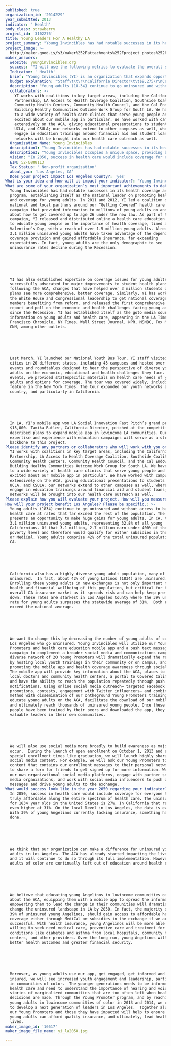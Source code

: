 ```yaml
---
published: true
organization_id: '2014229'
year_submitted: 2013
indicator: ' Health'
body_class: strawberry
project_id: '3102276'
title: Young Leaders For A Healthy LA
project_summary: "Young Invincibles has had notable successes in its health coverage and access program, establishing itself as the national leader on promoting health care and coverage for young adults. In 2011 and 2012, YI led a coalition of over 50 national and local partners around our “Getting Covered” health care education campaign that provided information to millions of young adults on and off-line about how to get covered up to age 26 under the new law. As part of this campaign, YI released and distributed online a health care education toolkit to educate young people on the importance of health coverage, timed around Valentine’s Day, with a reach of over 1.5 million young adults. Already, over 3.1 million uninsured young adults have taken advantage of the dependent coverage provision and gained affordable insurance, far exceeding expectations. In fact, young adults are the only demographic to see uninsurance rates decline during the Recession.\r\n\r\nYI has also established expertise on coverage issues for young adults. YI successfully advocated for major improvements to student health plans following the ACA, changes that have helped over 3 million students on college plans see more comprehensive, better coverage. Similarly, YI has worked with the White House and congressional leadership to get national coverage of YI members benefiting from reform, and released the first comprehensive national report and poll on the economic and health challenges facing young adults since the Recession. YI has established itself as the go-to media source for information on young adults and health care, appearing in the LA Times, San Francisco Chronicle, NY Times, Wall Street Journal, NPR, MSNBC, Fox News, and CNN, among other outlets.\r\n\r\nLast March, YI launched our National Youth Bus Tour. YI staff visited 43 cities in 20 different states, including 43 campuses and hosted over 100 youth events and roundtables designed to hear the perspective of diverse young adults on the economic, educational and health challenges they face. At our events, we provided state-specific materials on health care needs of young adults and options for coverage. The tour was covered widely, including this feature in the New York Times. The tour expanded our youth networks across the country, and particularly in California.\r\n\r\nIn LA, YI’s mobile app won LA Social Innovation Fast Pitch’s grand prize of $15,000. Tamika Butler, California Director, pitched at the competition and described plans to expand mobile app in low-income LA communities. Our policy expertise and experience with education campaigns will serve as a strong backbone to this project. "
project_image: >-
  http://maker.good.is/s3/maker%252Fattachments%252Fproject_photos%252Fimages%252F16617%252Fdisplay%252Fyi_la2050.jpg=c570x385
maker_answers:
  website: younginvincibles.org
  success: "YI will use the following metrics to evaluate the overall success and impact of the health care outreach and education campaign: \r\n\r\n•\tNumber and percentage of YI’s online following in LA receiving and responding to messaging on health coverage and the mobile app;\r\n•\tNumber of LA organizations who participate in outreach to members who otherwise would not;\r\n•\tNumber of young Angelinos who participate in YI’s on-the-ground events, including trainings, forums and campus health fairs;\r\n•\tNumber of young people who take action. For example, who share their story online about how important it is to be covered; the number of young adults who sign up and download materials; \r\n•\tThe number of young Angelinos who ultimately enroll in the exchange and through Medi-Cal.\r\n\r\nFor the Young Promoters, in particular, we will use the following metrics:\r\n\r\n•\tNumber of young people we have signing up to become Promoters, receive and pass the training, and complete the program.\r\n•\tNumber of young adults educated by each Promoter, including number (1) trained by a Promoter at events on health coverage and the mobile app, (2) that have downloaded the mobile app as a result, and (3) have been contacted by the Promoter via social media on health care and coverage; and (4) have taken an action via social media to share information or the mobile app with their friends. \r\n•\tPre/Post tests of youth roundtable and training participants on understanding of health care options in their community. \r\n•\tOne-on-one interviews with young people served that will cover successful strategies, challenges that they have faced, as well as general overview of feedback being received. \r\n•\tReports from community health centers, student health centers and community navigators on increased usage of services as a result of Promoters."
  Indicator: ' Health'
  brief: "Young Invincibles (YI) is an organization that expands opportunities for young adults between the ages of 18 and 34, with a primary focus on health care. YI creates targeted policy, research, and education campaigns that engage young adults and policymakers, and has become the most prominent national youth voice around young adults and health care, with offices and staff in LA and DC.\r\n\r\nYoung adults are a key population to target as CA moves toward implementation of the Affordable Care Act (ACA). This demographic is disproportionately un- and underinsured, and often lacks both health homes and consistent care. YI recognizes the needs of young consumers and the importance of getting “young invincibles” informed and insured. New Exchanges also rely on the participation of the younger, healthier population to succeed and bring down costs for everyone.  \r\n\r\nFor many young people, a cell phone is a critical part of everyday life.  Connecting with friends, finding directions, getting advice - it all happens on a cell phone. While 25% of smartphone users overall use their phone as their primary Internet access point, 42% of young adults, 38% of African Americans, and 40% of Latinos, go online mostly using their cell phones.\r\n\r\nIn order to reach young adults where they are, YI has developed a free smartphone application, called Health Care Finder – Los Angeles, which easily disseminates health information to young adults in Los Angeles. The application educates users on available health providers, contains FAQ’s about the ACA, and gives information about different health insurance options. The app will also include a direct connection to the new California exchange where low-income youth can get Medi-Cal or subsidies for more affordable coverage, as well as push notification reminders around health services and enrollment. The app is already available on a range of smartphones and is already winning accolades as a true innovation in health care education. \r\n\r\nIn a time, and in a city, in which everything is fast-paced and engaging young people can be difficult, this mobile application is a quick one-stop shop to obtain all of the information needed to help young adults make informed decisions on obtaining health coverage. The application can also help users identify facilities and providers that have been recommended by others in their communities. Since September 2012, YI has strived to improve the app, obtaining feedback from young adult roundtables around LA to ensure that the app is evolving in the most useful and targeted way for the population we serve. YI also continues to promote the mobile app through community events and asks users to provide feedback. \r\n\r\nHowever, to truly have an impact in terms of health and coverage for young adults in LA, YI must empower local young people themselves to take a lead role in our education and outreach program. Therefore, YI proposes to develop a base of diverse Young Promoters, ages 18 to 34, that can lead this effort and bring an authentic, trusted voice to their own communities. The Young Promoters will be given training on the ACA, coverage options, and on the use of the mobile app. Promoters will be selected among those that have participated in YI’s ongoing roundtable discussions and have been the most active in providing feedback. The work of these Promoters will result in the following:\r\n\r\n1.\tOutreach and Education in Los Angeles: Young Promoters will be able to easily attend local community/school events and provide information about the mobile application and the importance of getting covered. \r\n2.\tTrain-the-Trainer: After receiving the training, Young Promoters will be given the opportunity to develop their own project in which they will be given a goal to reach 1,000 young adults and educate them about the ACA, how they can enroll, and encourage them to download the app. Young Promoters will receive a stipend of $1,000 when they complete their 6 month individual projects. We anticipate having 20 Young Promoters in year one.\r\n3.\tMobile Application Social Media Campaign: Through the base of Young Promoters and the young adults they train and inform, these Promoters will lead a social media campaign in which they will support the use of the free mobile application and will encourage others to continue providing feedback, information on resources that can be included, and most importantly to raise their voice on health care issues in their community.\r\n\r\nThe goal is to ensure that a greater number of young adults are 1) obtaining health coverage and services and 2) that they are voicing their health care needs. Young leaders are the drivers that our communities need to ensure that everyone gets the care they deserve. As many organizations and groups in California are preparing to begin informing and enrolling the community in Covered California, YI and its Young Promoters can be the informational and educational providers and the voice for this population."
  budget explanation: "Staff\t\t\r\nCalifornia Director\t\t$9,275\r\nCalifornia Communications Director\t$8,250\r\nCalifornia Policy Director\t\t$6,667\r\nOrganizer 1\t\t$6,563\r\nOrganizer 2\t\t$6,125\r\nCalifornia Organizing Fellow\t\t$2,240\r\nCalifornia Organizing and Comms Fellow\t$5,250\r\nSubtotal\t\t$44,369\r\n\t\t\r\nEmployer Contribution (5%)\t\t$1,210\r\nBenefits (20%)\t\t$4,838\r\nSubtotal\t\t$50,417\r\n\t\t\r\nProgram\t\t\r\nTraining room rental\t\t$1,792\r\nTraining food\t\t$1,040\r\nStipends for 20 Young Promoters\t$20,000\r\nConferences\t\t$1,050\r\nAir travel\t\t$3,321\r\nHotel\t\t$919\r\nCar rental, gas, parking\t\t$2,543\r\nStaff food\t\t$1,102\r\nPrinting\t\t$1,247\r\nOnline ads\t\t$8,484\r\nPromotional materials\t\t$919\r\nOffice supplies\t\t$1,706\r\nUtilities\t\t$4,200\r\nPostage\t\t$341\r\nStaff development\t\t$919\r\nSubtotal\t\t$49,583\r\n\t\t\r\nTotal\t\t$100,000\r\n"
  description: "Young adults (18-34) continue to go uninsured and without access to basic health care at rates that far exceed the rest of the population. The ACA presents an opportunity to make huge gains for young adults. In CA, there are 3.1 million uninsured young adults, representing 32.8% of all young Californians. Of that 3.1 million, 2.7 million earn under 400% of the federal poverty level and therefore would qualify for either subsidies in the exchange or Medi-Cal. Young adults comprise 42% of the total uninsured population in CA. \r\n\r\nCalifornia also has a highly diverse young adult population, many of whom are uninsured.  In fact, about 42% of young Latinos (18-34) are uninsured. Enrolling these young adults in new exchanges is not only important for the health and financial well-being of this population, but critical for the overall CA insurance market as it spreads risk and can help keep premiums down. These rates are starkest in Los Angeles County where the 39% uninsured rate for young adults surpasses the statewide average of 31%.  Both rates exceed the national average.\r\n\r\nWe want to change this by decreasing the number of young adults of color in Los Angeles who go uninsured. Young Invincibles will utilize our Young Promoters and health care education mobile app and a push text message campaign to complement a broader social media and communications campaign. Our diverse network of 20 Young Promoters will dramatically expand the reach of YI by hosting local youth trainings in their community or on campus, and by promoting the mobile app and health coverage awareness through social media. The mobile app will provide key information about the ACA, places to find local doctors and community health centers, a portal to Covered California, and have the ability to reach the population repeatedly through push text notifications. Using online social media outreach– targeted Facebook promotions, contests, engagement with Twitter influencers– and combining this method with dissemination of our on-the-ground Young Promoters trainings, we can educate young adults on the ACA, facilitate the download of our mobile app, and ultimately reach thousands of uninsured young people. Once these young people have been trained by their peers and downloaded the app, they can be valuable leaders in their own communities. \r\n\r\nWe will also use social media more broadly to build awareness as major changes occur.  During the launch of open enrollment on October 1, 2013 and around special enrollment times like graduation, we will launch highly sharable social media content. For example, we will ask our Young Promoters to post content that contains our enrollment messages to their personal networks and to share a form for friends to get signed up for more information. We will use our own organizational social media platforms, engage with partner social media organizations, and work with social media influencers to push out those messages and drive young adults to the exchange."
  collaborators: >-
    YI works with coalitions in key target areas, including the California
    Partnership, LA Access to Health Coverage Coalition, Southside Coalition of
    Community Health Centers, Community Health Council, and the Cal Endowment
    Building Healthy Communities Outcome Work Group for South LA. We have talked
    to a wide variety of health care clinics that serve young people and are
    excited about our mobile app in particular. We have worked with campuses
    extensively on the ACA, giving educational presentations to students at USC,
    UCLA, and CSULA; our networks extend to other campuses as well, where we
    engage in education trainings around financial aid and student loans; those
    networks will be brought into our health care outreach as well.
  Organization Name: Young Invincibles
  description1: "Young Invincibles has had notable successes in its health coverage and access program, establishing itself as the national leader on promoting health care and coverage for young adults. In 2011 and 2012, YI led a coalition of over 50 national and local partners around our “Getting Covered” health care education campaign that provided information to millions of young adults on and off-line about how to get covered up to age 26 under the new law. As part of this campaign, YI released and distributed online a health care education toolkit to educate young people on the importance of health coverage, timed around Valentine’s Day, with a reach of over 1.5 million young adults. Already, over 3.1 million uninsured young adults have taken advantage of the dependent coverage provision and gained affordable insurance, far exceeding expectations. In fact, young adults are the only demographic to see uninsurance rates decline during the Recession.\r\n\r\nYI has also established expertise on coverage issues for young adults. YI successfully advocated for major improvements to student health plans following the ACA, changes that have helped over 3 million students on college plans see more comprehensive, better coverage. Similarly, YI has worked with the White House and congressional leadership to get national coverage of YI members benefiting from reform, and released the first comprehensive national report and poll on the economic and health challenges facing young adults since the Recession. YI has established itself as the go-to media source for information on young adults and health care, appearing in the LA Times, San Francisco Chronicle, NY Times, Wall Street Journal, NPR, MSNBC, Fox News, and CNN, among other outlets.\r\n\r\nLast March, YI launched our National Youth Bus Tour. YI staff visited 43 cities in 20 different states, including 43 campuses and hosted over 100 youth events and roundtables designed to hear the perspective of diverse young adults on the economic, educational and health challenges they face. At our events, we provided state-specific materials on health care needs of young adults and options for coverage. The tour was covered widely, including this feature in the New York Times. The tour expanded our youth networks across the country, and particularly in California.\r\n\r\nIn LA, YI’s mobile app won LA Social Innovation Fast Pitch’s grand prize of $15,000. Tamika Butler, California Director, pitched at the competition and described plans to expand mobile app in low-income LA communities. Our policy expertise and experience with education campaigns will serve as a strong backbone to this project. "
  description3: "Young Invincibles occupies a unique space, providing both a youth and student voice on important policy debates, but also the consumer information and mobilization resources to young people themselves.  This dual role makes our organization stand in the nexus between the think tanks, organizing, and direct services space.  \r\n\r\nMoreover traditional “youth groups” often solely focus on campuses, and rarely focus on health care.  As a result, we do not see other youth-serving or youth groups as competition, but rather complementary to our unique position.  Finally, we are a very partner-friendly organization, often serving as a resource for youth-tailored materials and expertise that local community organizations may find highly useful in their own outreach and education work."
  vision: "In 2050, success in health care would include coverage for everyone that is truly affordable along the entire spectrum of health care. The uninsured rate for 18-34 year olds in the United States is 27%. In California that rate is even higher at 31%. On the local level in Los Angeles, the data is even worse. With 39% of young Angelinos currently lacking insurance, something has to be done.\r\n\r\nWe think that our organization can make a difference for uninsured young adults in Los Angeles. The ACA has already started impacting the lives of many and it will continue to do so through its full implementation. However, young adults of color are continually left out of education around health care. \r\n\r\nWe believe that educating young Angelinos in low-income communities of color about the ACA, equipping them with a mobile app to spread the information, and empowering them to lead the change in their communities will dramatically change the uninsured landscape in LA by 2050. In fact, the majority of that 39% of uninsured young Angelinos, should gain access to affordable health coverage either through Medi-Cal or subsidies in the exchange if we are successful. With health insurance, young Angelinos will be more able and willing to seek need medical care, preventive care and treatment for chronic conditions like diabetes and asthma from local hospitals, community health centers, and other providers. Over the long run, young Angelinos will see better health outcomes and greater financial security.\r\n\r\nMoreover, as young adults use our app, get engaged, get informed and get insured, we will see increased youth engagement and leadership, particularly in communities of color.  The younger generations needs to be informed about health care and need to understand the importance of hearing and voicing the stories of marginalized communities that are too often left when health policy decisions are made. Through the Young Promoter program, and by reaching out to young adults in low-income communities of color in 2013 and 2014, we can help to develop a next generation of leaders in Los Angeles.  Together alumni of our Young Promoters and those they have impacted will help to ensure that all young adults can afford quality insurance, and ultimately, lead healthier lives."
  EIN: 52-0888113
  Tax Status: ' Non-profit organization'
  about_you: 'Los Angeles, CA'
  Does your project impact Los Angeles County?: 'yes'
What is your idea and how will it impact your indicator?: "Young Invincibles (YI) is an organization that expands opportunities for young adults between the ages of 18 and 34, with a primary focus on health care. YI creates targeted policy, research, and education campaigns that engage young adults and policymakers, and has become the most prominent national youth voice around young adults and health care, with offices and staff in LA and DC.\n\n\n\n\n\nYoung adults are a key population to target as CA moves toward implementation of the Affordable Care Act (ACA). This demographic is disproportionately un and underinsured, and often lacks both health homes and consistent care. YI recognizes the needs of young consumers and the importance of getting “young invincibles” informed and insured. New Exchanges also rely on the participation of the younger, healthier population to succeed and bring down costs for everyone.  \n\n\n\n\n\nFor many young people, a cell phone is a critical part of everyday life.  Connecting with friends, finding directions, getting advice  it all happens on a cell phone. While 25% of smartphone users overall use their phone as their primary Internet access point, 42% of young adults, 38% of African Americans, and 40% of Latinos, go online mostly using their cell phones.\n\n\n\n\n\nIn order to reach young adults where they are, YI has developed a free smartphone application, called Health Care Finder — Los Angeles, which easily disseminates health information to young adults in Los Angeles. The application educates users on available health providers, contains FAQ’s about the ACA, and gives information about different health insurance options. The app will also include a direct connection to the new California exchange where lowincome youth can get MediCal or subsidies for more affordable coverage, as well as push notification reminders around health services and enrollment. The app is already available on a range of smartphones and is already winning accolades as a true innovation in health care education. \n\n\n\n\n\nIn a time, and in a city, in which everything is fastpaced and engaging young people can be difficult, this mobile application is a quick onestop shop to obtain all of the information needed to help young adults make informed decisions on obtaining health coverage. The application can also help users identify facilities and providers that have been recommended by others in their communities. Since September 2012, YI has strived to improve the app, obtaining feedback from young adult roundtables around LA to ensure that the app is evolving in the most useful and targeted way for the population we serve. YI also continues to promote the mobile app through community events and asks users to provide feedback. \n\n\n\n\n\nHowever, to truly have an impact in terms of health and coverage for young adults in LA, YI must empower local young people themselves to take a lead role in our education and outreach program. Therefore, YI proposes to develop a base of diverse Young Promoters, ages 18 to 34, that can lead this effort and bring an authentic, trusted voice to their own communities. The Young Promoters will be given training on the ACA, coverage options, and on the use of the mobile app. Promoters will be selected among those that have participated in YI’s ongoing roundtable discussions and have been the most active in providing feedback. The work of these Promoters will result in the following:\n\n\n\n\n\n1.\tOutreach and Education in Los Angeles: Young Promoters will be able to easily attend local community/school events and provide information about the mobile application and the importance of getting covered. \n\n\n2.\tTraintheTrainer: After receiving the training, Young Promoters will be given the opportunity to develop their own project in which they will be given a goal to reach 1,000 young adults and educate them about the ACA, how they can enroll, and encourage them to download the app. Young Promoters will receive a stipend of $1,000 when they complete their 6 month individual projects. We anticipate having 20 Young Promoters in year one.\n\n\n3.\tMobile Application Social Media Campaign: Through the base of Young Promoters and the young adults they train and inform, these Promoters will lead a social media campaign in which they will support the use of the free mobile application and will encourage others to continue providing feedback, information on resources that can be included, and most importantly to raise their voice on health care issues in their community.\n\n\n\n\n\nThe goal is to ensure that a greater number of young adults are 1) obtaining health coverage and services and 2) that they are voicing their health care needs. Young leaders are the drivers that our communities need to ensure that everyone gets the care they deserve. As many organizations and groups in California are preparing to begin informing and enrolling the community in Covered California, YI and its Young Promoters can be the informational and educational providers and the voice for this population."
What are some of your organization’s most important achievements to date?: >-
  Young Invincibles has had notable successes in its health coverage and access
  program, establishing itself as the national leader on promoting health care
  and coverage for young adults. In 2011 and 2012, YI led a coalition of over 50
  national and local partners around our “Getting Covered” health care education
  campaign that provided information to millions of young adults on and offline
  about how to get covered up to age 26 under the new law. As part of this
  campaign, YI released and distributed online a health care education toolkit
  to educate young people on the importance of health coverage, timed around
  Valentine’s Day, with a reach of over 1.5 million young adults. Already, over
  3.1 million uninsured young adults have taken advantage of the dependent
  coverage provision and gained affordable insurance, far exceeding
  expectations. In fact, young adults are the only demographic to see
  uninsurance rates decline during the Recession.






  YI has also established expertise on coverage issues for young adults. YI
  successfully advocated for major improvements to student health plans
  following the ACA, changes that have helped over 3 million students on college
  plans see more comprehensive, better coverage. Similarly, YI has worked with
  the White House and congressional leadership to get national coverage of YI
  members benefiting from reform, and released the first comprehensive national
  report and poll on the economic and health challenges facing young adults
  since the Recession. YI has established itself as the goto media source for
  information on young adults and health care, appearing in the LA Times, San
  Francisco Chronicle, NY Times, Wall Street Journal, NPR, MSNBC, Fox News, and
  CNN, among other outlets.






  Last March, YI launched our National Youth Bus Tour. YI staff visited 43
  cities in 20 different states, including 43 campuses and hosted over 100 youth
  events and roundtables designed to hear the perspective of diverse young
  adults on the economic, educational and health challenges they face. At our
  events, we provided statespecific materials on health care needs of young
  adults and options for coverage. The tour was covered widely, including this
  feature in the New York Times. The tour expanded our youth networks across the
  country, and particularly in California.






  In LA, YI’s mobile app won LA Social Innovation Fast Pitch’s grand prize of
  $15,000. Tamika Butler, California Director, pitched at the competition and
  described plans to expand mobile app in lowincome LA communities. Our policy
  expertise and experience with education campaigns will serve as a strong
  backbone to this project. 
Please identify any partners or collaborators who will work with you on this project.: >-
  YI works with coalitions in key target areas, including the California
  Partnership, LA Access to Health Coverage Coalition, Southside Coalition of
  Community Health Centers, Community Health Council, and the Cal Endowment
  Building Healthy Communities Outcome Work Group for South LA. We have talked
  to a wide variety of health care clinics that serve young people and are
  excited about our mobile app in particular. We have worked with campuses
  extensively on the ACA, giving educational presentations to students at USC,
  UCLA, and CSULA; our networks extend to other campuses as well, where we
  engage in education trainings around financial aid and student loans; those
  networks will be brought into our health care outreach as well.
Please explain how you will evaluate your project. How will you measure success?: "YI will use the following metrics to evaluate the overall success and impact of the health care outreach and education campaign: \n\n\n\n\n\n*\tNumber and percentage of YI’s online following in LA receiving and responding to messaging on health coverage and the mobile app;\n\n\n*\tNumber of LA organizations who participate in outreach to members who otherwise would not;\n\n\n*\tNumber of young Angelinos who participate in YI’s ontheground events, including trainings, forums and campus health fairs;\n\n\n*\tNumber of young people who take action. For example, who share their story online about how important it is to be covered; the number of young adults who sign up and download materials; \n\n\n*\tThe number of young Angelinos who ultimately enroll in the exchange and through MediCal.\n\n\n\n\n\nFor the Young Promoters, in particular, we will use the following metrics:\n\n\n\n\n\n*\tNumber of young people we have signing up to become Promoters, receive and pass the training, and complete the program.\n\n\n*\tNumber of young adults educated by each Promoter, including number (1) trained by a Promoter at events on health coverage and the mobile app, (2) that have downloaded the mobile app as a result, and (3) have been contacted by the Promoter via social media on health care and coverage; and (4) have taken an action via social media to share information or the mobile app with their friends. \n\n\n*\tPre/Post tests of youth roundtable and training participants on understanding of health care options in their community. \n\n\n*\tOneonone interviews with young people served that will cover successful strategies, challenges that they have faced, as well as general overview of feedback being received. \n\n\n*\tReports from community health centers, student health centers and community navigators on increased usage of services as a result of Promoters."
How will your project benefit Los Angeles? Please be specific.: >-
  Young adults (1834) continue to go uninsured and without access to basic
  health care at rates that far exceed the rest of the population. The ACA
  presents an opportunity to make huge gains for young adults. In CA, there are
  3.1 million uninsured young adults, representing 32.8% of all young
  Californians. Of that 3.1 million, 2.7 million earn under 400% of the federal
  poverty level and therefore would qualify for either subsidies in the exchange
  or MediCal. Young adults comprise 42% of the total uninsured population in
  CA. 






  California also has a highly diverse young adult population, many of whom are
  uninsured.  In fact, about 42% of young Latinos (1834) are uninsured.
  Enrolling these young adults in new exchanges is not only important for the
  health and financial wellbeing of this population, but critical for the
  overall CA insurance market as it spreads risk and can help keep premiums
  down. These rates are starkest in Los Angeles County where the 39% uninsured
  rate for young adults surpasses the statewide average of 31%.  Both rates
  exceed the national average.






  We want to change this by decreasing the number of young adults of color in
  Los Angeles who go uninsured. Young Invincibles will utilize our Young
  Promoters and health care education mobile app and a push text message
  campaign to complement a broader social media and communications campaign. Our
  diverse network of 20 Young Promoters will dramatically expand the reach of YI
  by hosting local youth trainings in their community or on campus, and by
  promoting the mobile app and health coverage awareness through social media.
  The mobile app will provide key information about the ACA, places to find
  local doctors and community health centers, a portal to Covered California,
  and have the ability to reach the population repeatedly through push text
  notifications. Using online social media outreach— targeted Facebook
  promotions, contests, engagement with Twitter influencers— and combining this
  method with dissemination of our ontheground Young Promoters trainings, we can
  educate young adults on the ACA, facilitate the download of our mobile app,
  and ultimately reach thousands of uninsured young people. Once these young
  people have been trained by their peers and downloaded the app, they can be
  valuable leaders in their own communities. 






  We will also use social media more broadly to build awareness as major changes
  occur.  During the launch of open enrollment on October 1, 2013 and around
  special enrollment times like graduation, we will launch highly sharable
  social media content. For example, we will ask our Young Promoters to post
  content that contains our enrollment messages to their personal networks and
  to share a form for friends to get signed up for more information. We will use
  our own organizational social media platforms, engage with partner social
  media organizations, and work with social media influencers to push out those
  messages and drive young adults to the exchange.
What would success look like in the year 2050 regarding your indicator?: >-
  In 2050, success in health care would include coverage for everyone that is
  truly affordable along the entire spectrum of health care. The uninsured rate
  for 1834 year olds in the United States is 27%. In California that rate is
  even higher at 31%. On the local level in Los Angeles, the data is even worse.
  With 39% of young Angelinos currently lacking insurance, something has to be
  done.






  We think that our organization can make a difference for uninsured young
  adults in Los Angeles. The ACA has already started impacting the lives of many
  and it will continue to do so through its full implementation. However, young
  adults of color are continually left out of education around health care. 






  We believe that educating young Angelinos in lowincome communities of color
  about the ACA, equipping them with a mobile app to spread the information, and
  empowering them to lead the change in their communities will dramatically
  change the uninsured landscape in LA by 2050. In fact, the majority of that
  39% of uninsured young Angelinos, should gain access to affordable health
  coverage either through MediCal or subsidies in the exchange if we are
  successful. With health insurance, young Angelinos will be more able and
  willing to seek need medical care, preventive care and treatment for chronic
  conditions like diabetes and asthma from local hospitals, community health
  centers, and other providers. Over the long run, young Angelinos will see
  better health outcomes and greater financial security.






  Moreover, as young adults use our app, get engaged, get informed and get
  insured, we will see increased youth engagement and leadership, particularly
  in communities of color.  The younger generations needs to be informed about
  health care and need to understand the importance of hearing and voicing the
  stories of marginalized communities that are too often left when health policy
  decisions are made. Through the Young Promoter program, and by reaching out to
  young adults in lowincome communities of color in 2013 and 2014, we can help
  to develop a next generation of leaders in Los Angeles.  Together alumni of
  our Young Promoters and those they have impacted will help to ensure that all
  young adults can afford quality insurance, and ultimately, lead healthier
  lives.
maker_image_id: '16617'
maker_image_file_name: yi_la2050.jpg

---
```

